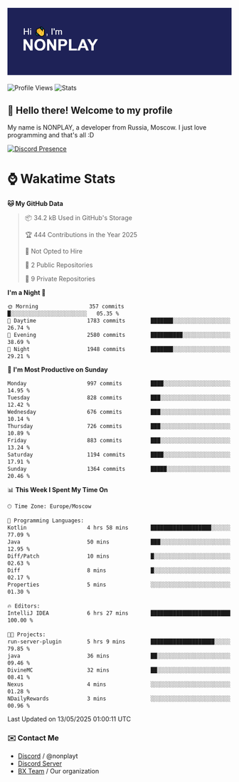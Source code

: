 ![Discord Presence](./header.png)
<br></br>
![Profile Views](https://komarev.com/ghpvc/?username=NONPLAYT&color=blue&style=for-the-badge)
![Stats](https://img.shields.io/badge/0%25-OPTIMIZED-orange?style=for-the-badge)


## :wave: Hello there! Welcome to my profile

My name is NONPLAY, a developer from Russia, Moscow. I just love programming and that's all :D

[![Discord Presence](https://lanyard.cnrad.dev/api/597087584090587177?showDisplayName=true)](https://discord.com/users/597087584090587177) 

# ⌚ Wakatime Stats

<!--START_SECTION:waka-->
**🐱 My GitHub Data** 

> 📦 34.2 kB Used in GitHub's Storage 
 > 
> 🏆 444 Contributions in the Year 2025
 > 
> 🚫 Not Opted to Hire
 > 
> 📜 2 Public Repositories 
 > 
> 🔑 9 Private Repositories 
 > 
**I'm a Night 🦉** 

```text
🌞 Morning                357 commits         █░░░░░░░░░░░░░░░░░░░░░░░░   05.35 % 
🌆 Daytime                1783 commits        ███████░░░░░░░░░░░░░░░░░░   26.74 % 
🌃 Evening                2580 commits        ██████████░░░░░░░░░░░░░░░   38.69 % 
🌙 Night                  1948 commits        ███████░░░░░░░░░░░░░░░░░░   29.21 % 
```
📅 **I'm Most Productive on Sunday** 

```text
Monday                   997 commits         ████░░░░░░░░░░░░░░░░░░░░░   14.95 % 
Tuesday                  828 commits         ███░░░░░░░░░░░░░░░░░░░░░░   12.42 % 
Wednesday                676 commits         ███░░░░░░░░░░░░░░░░░░░░░░   10.14 % 
Thursday                 726 commits         ███░░░░░░░░░░░░░░░░░░░░░░   10.89 % 
Friday                   883 commits         ███░░░░░░░░░░░░░░░░░░░░░░   13.24 % 
Saturday                 1194 commits        ████░░░░░░░░░░░░░░░░░░░░░   17.91 % 
Sunday                   1364 commits        █████░░░░░░░░░░░░░░░░░░░░   20.46 % 
```


📊 **This Week I Spent My Time On** 

```text
🕑︎ Time Zone: Europe/Moscow

💬 Programming Languages: 
Kotlin                   4 hrs 58 mins       ███████████████████░░░░░░   77.09 % 
Java                     50 mins             ███░░░░░░░░░░░░░░░░░░░░░░   12.95 % 
Diff/Patch               10 mins             █░░░░░░░░░░░░░░░░░░░░░░░░   02.63 % 
Diff                     8 mins              █░░░░░░░░░░░░░░░░░░░░░░░░   02.17 % 
Properties               5 mins              ░░░░░░░░░░░░░░░░░░░░░░░░░   01.30 % 

🔥 Editors: 
IntelliJ IDEA            6 hrs 27 mins       █████████████████████████   100.00 % 

🐱‍💻 Projects: 
run-server-plugin        5 hrs 9 mins        ████████████████████░░░░░   79.85 % 
java                     36 mins             ██░░░░░░░░░░░░░░░░░░░░░░░   09.46 % 
DivineMC                 32 mins             ██░░░░░░░░░░░░░░░░░░░░░░░   08.41 % 
Nexus                    4 mins              ░░░░░░░░░░░░░░░░░░░░░░░░░   01.28 % 
NDailyRewards            3 mins              ░░░░░░░░░░░░░░░░░░░░░░░░░   00.96 % 
```


 Last Updated on 13/05/2025 01:00:11 UTC
<!--END_SECTION:waka-->

### ✉️ Contact Me

- [Discord](https://discord.com/users/597087584090587177) / @nonplayt
- [Discord Server](https://discord.gg/qNyybSSPm5)
- [BX Team](https://github.com/BX-Team) / Our organization
